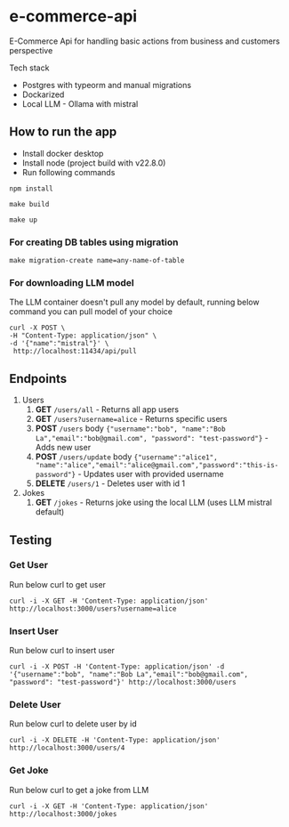 # e-commerce-api
E-Commerce Api for handling basic actions from business and customers perspective

Tech stack

- Postgres with typeorm and manual migrations
- Dockarized
- Local LLM - Ollama with mistral


## How to run the app
- Install docker desktop
- Install node (project build with v22.8.0)
- Run following commands

```
npm install

make build

make up
```

### For creating DB tables using migration
```
make migration-create name=any-name-of-table
```

### For downloading LLM model
The LLM container doesn't pull any model by default, running below command you can pull model of your choice
```
curl -X POST \
-H "Content-Type: application/json" \
-d '{"name":"mistral"}' \
 http://localhost:11434/api/pull
```

## Endpoints
1. Users
   1. **GET** `/users/all` - Returns all app users
   2. **GET** `/users?username=alice` - Returns specific users
   3. **POST** `/users` body `{"username":"bob", "name":"Bob La","email":"bob@gmail.com", "password": "test-password"}` - Adds new user
   4. **POST** `/users/update` body `{"username":"alice1", "name":"alice","email":"alice@gmail.com","password":"this-is-password"}` - Updates user with provided username
   5. **DELETE** `/users/1` - Deletes user with id 1
2. Jokes
   1. **GET** `/jokes` - Returns joke using the local LLM (uses LLM mistral default)
   

## Testing
### Get User
Run below curl to get user
```
curl -i -X GET -H 'Content-Type: application/json' http://localhost:3000/users?username=alice
```
### Insert User
Run below curl to insert user
```
curl -i -X POST -H 'Content-Type: application/json' -d '{"username":"bob", "name":"Bob La","email":"bob@gmail.com", "password": "test-password"}' http://localhost:3000/users
```
### Delete User
Run below curl to delete user by id
```
curl -i -X DELETE -H 'Content-Type: application/json' http://localhost:3000/users/4
```

### Get Joke
Run below curl to get a joke from LLM
```
curl -i -X GET -H 'Content-Type: application/json' http://localhost:3000/jokes
```